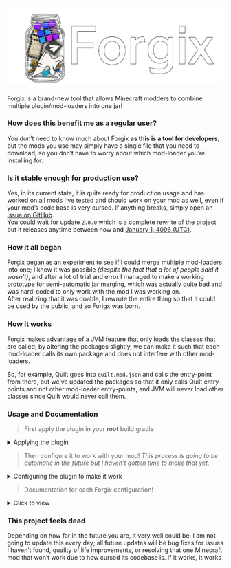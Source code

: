 ![Forgix](https://raw.githubusercontent.com/PacifistMC/Forgix/main/assets/forgix-with-text.png)
---
Forgix is a brand-new tool that allows Minecraft modders to combine multiple plugin/mod-loaders into one jar!

### How does this benefit me as a regular user?
You don’t need to know much about Forgix **as this is a tool for developers**, but the mods you use may simply have a single file that you need to download, so you don’t have to worry about which mod-loader you’re installing for.

### Is it stable enough for production use?
Yes, in its current state, it is quite ready for production usage and has worked on all mods I’ve tested and should work on your mod as well, even if your mod’s code base is very cursed. If anything breaks, simply open an [issue on GitHub](https://github.com/PacifistMC/Forgix/issues).  
You could wait for update `2.0.0` which is a complete rewrite of the project but it releases anytime between now and [January 1, 4096 (UTC)]().

### How it all began
Forgix began as an experiment to see if I could merge multiple mod-loaders into one; I knew it was possible _(despite the fact that a lot of people said it wasn’t)_, and after a lot of trial and error I managed to make a working prototype for semi-automatic jar merging, which was actually quite bad and was hard-coded to only work with the mod I was working on.  
After realizing that it was doable, I rewrote the entire thing so that it could be used by the public, and so Forigx was born.

### How it works
Forgix makes advantage of a JVM feature that only loads the classes that are called; by altering the packages slightly, we can make it such that each mod-loader calls its own package and does not interfere with other mod-loaders.

So, for example, Quilt goes into `quilt.mod.json` and calls the entry-point from there, but we’ve updated the packages so that it only calls Quilt entry-points and not other mod-loader entry-points, and JVM will never load other classes since Quilt would never call them.

### Usage and Documentation
> First apply the plugin in your **root** build.gradle

<details closed>
<summary>Applying the plugin</summary>

---
#### Groovy
Using [plugins DSL](https://docs.gradle.org/current/userguide/plugins.html#sec:plugins_block):
<details closed>
<summary>Click to view</summary>

```groovy
plugins {
    id "io.github.pacifistmc.forgix" version "<version>"
}
```
</details>

Using the [legacy plugin application](https://docs.gradle.org/current/userguide/plugins.html#sec:old_plugin_application):
<details closed>
<summary>Click to view</summary>

```groovy
buildscript {
    repositories {
        maven {
            url "https://plugins.gradle.org/m2/"
        }
    }
    dependencies {
        classpath "io.github.pacifistmc.forgix:Forgix:<version>"
    }
}

apply plugin: "io.github.pacifistmc.forgix"
```
</details>

#### Kotlin
Using [plugins DSL](https://docs.gradle.org/current/userguide/plugins.html#sec:plugins_block):
<details closed>
<summary>Click to view</summary>

```kotlin
plugins {
    id("io.github.pacifistmc.forgix") version "<version>"
}
```
</details>

Using the [legacy plugin application](https://docs.gradle.org/current/userguide/plugins.html#sec:old_plugin_application):
<details closed>
<summary>Click to view</summary>

```kotlin
buildscript {
    repositories {
        maven {
            url = uri("https://plugins.gradle.org/m2/")
        }
    }
    dependencies {
        classpath("io.github.pacifistmc.forgix:Forgix:<version>")
    }
}

apply(plugin = "io.github.pacifistmc.forgix")
```
</details>

Remember to change `<version>` with the latest version! You can get the latest version from [Forgix Version](https://github.com/PacifistMC/Forgix/blob/main/version.md).

---
</details>

> Then configure it to work with your mod!  _This process is going to be automatic in the future but I haven’t gotten time to make that yet._
<details closed>
<summary>Configuring the plugin to make it work</summary>

---
This is the normal configuration that by default should work on almost all mods.

```groovy
forgix {
    group = "org.example.mod"
    mergedJarName = "example-mod"
}
```

The `group` is the common package name for your mod and the `mergedJarName` is going to be the name of the merged jar that it’s going to create, if the `mergedJarName` doesn’t have an extension then it’s going to give it the extension `jar` but keep in mind that sometimes the version number might be detected as an extension which at that point it won’t give it the extension `jar` and you’ll have to manually do that.

Running the task `mergeJars` (after running `build`) would create the merged jars in the `Merged` folder. _(In the future this might be in the `build/libs/merged` folder)_

If you don’t want to run `mergeJars` manually then you could add this. _(In the future this might be the default behavior)_

```groovy
subprojects {
    // ...
    build.finalizedBy(mergeJars)
    assemble.finalizedBy(mergeJars)
}
```
---
</details>

> Documentation for each Forgix configuration!
<details closed>
<summary>Click to view</summary>

---
#### Root container (“forgix”)
- `group` (String)
  - This is the common package name for your mod; it is usually the maven group.
  - A required value for now.
- `mergedJarName` (String)
  - This is the output jar’s name. If the name does not contain an extension, the extension `jar` is added; however, it sometimes identifies the version number as an extension and does not add it; in that case, you need to manually add the `jar` extension to the name.
  - A required value for now.
- `removeDuplicate` (String)
  - This removes a duplicate package from the merged jar. For example, if you have a core package that is replicated across all mod-loaders but doesn’t need to be then you might use this to remove the duplication.
  - This can be used more than once to remove multiple duplicates, but if there are a lot of them then it’s best to use ‘removeDuplicates’ which accepts a list.

##### Forge sub-container (“forge”)
- `projectName` (String)
  - This is the name of the Forge project. This is set to “forge” by default.
- `jarLocation` (String)
  - This is the location of the built Forge jar **from the project that’s specified in `projectName`**. By default, this retrieves the jar with the shortest name, which is quite scuffed but I don’t know how to retrieve the built jar without relying on loom or something similar, hopefully it’ll be better in the future though!
- `additionalRelocate` (String, String)
  - Simply put, this allows you to define more `group`s, which is useful for relocating libraries.
  - This can be used numerous times to specify multiple relocations.
- `mixin` (String)
  - This exists because Forge can be a real pain at times, and Forge sometimes does something strange where we can’t actually identify mixins the normal way. However, if we don’t automatically detect the mixins, then only this should be used to specify the mixins explicitly.
  - This can be used more than once to specify multiple mixins.

##### NeoForge sub-container (“neoforge”)
- `projectName` (String)
  - This is the name of the Forge project. This is set to “neoforge” by default.
- `jarLocation` (String)
  - This is the location of the built NeoForge jar **from the project that’s specified in `projectName`**. By default, this retrieves the jar with the shortest name, which is quite scuffed but I don’t know how to retrieve the built jar without relying on loom or something similar, hopefully it’ll be better in the future though!
- `additionalRelocate` (String, String)
  - Simply put, this allows you to define more `group`s, which is useful for relocating libraries.
  - This can be used numerous times to specify multiple relocations.
- `mixin` (String)
  - This exists because NeoForge can be a real pain at times, and NeoForge sometimes does something strange where we can’t actually identify mixins the normal way. However, if we don’t automatically detect the mixins, then only this should be used to specify the mixins explicitly.
  - This can be used more than once to specify multiple mixins.

##### Quilt sub-container (“quilt”)
- `projectName` (String)
  - This is the name of the Quilt project. This is set to “quilt” by default.
- `jarLocation` (String)
  - This is the location of the built Quilt jar **from the project that’s specified in `projectName`**. By default, this retrieves the jar with the shortest name, which is quite scuffed but I don’t know how to retrieve the built jar without relying on loom or something similar, hopefully it’ll be better in the future though!
- `additionalRelocate` (String, String)
  - Simply put, this allows you to define more `group`s, which is useful for relocating libraries.
  - This can be used more than once to specify multiple relocations.

##### Fabric sub-container (“fabric”)
- `projectName` (String)
  - This is the name of the Fabric project. This is set to “fabric” by default.
- `jarLocation` (String)
  - This is the location of the built Fabric jar **from the project that’s specified in `projectName`**. By default, this retrieves the jar with the shortest name, which is quite scuffed but I don’t know how to retrieve the built jar without relying on loom or something similar, hopefully it’ll be better in the future though!
- `additionalRelocate` (String, String)
  - Simply put, this allows you to define more `group`s, which is useful for relocating libraries.
  - This can be used more than once to specify multiple relocations.

##### Custom sub-container (“custom”)
Because I’m not going to develop a new container for each mod-loader, this is the one that handles everything else. This can't handle Forge-like modloaders though due to Forge being weird and cursed. This configuration can be used more than once to specify multiple loaders.
- `projectName` (String)
  - This is the name of the project.
  - This is a required value.
- `jarLocation` (String)
  - This is the location of the built jar **from the project that’s specified in `projectName`**. By default, this retrieves the jar with the shortest name, which is quite scuffed but I don’t know how to retrieve the built jar without relying on loom or something similar, hopefully it’ll be better in the future though!
- `additionalRelocate` (String, String)
  - Simply put, this allows you to define more `group`s, which is useful for relocating libraries.
  - This can be used more than once to specify multiple relocations.

An example of a complete Forgix configuration:

```groovy
forgix {
    group = "org.example.mod" // (Required Value)
    mergedJarName = "example-mod" // (Required Value)
    outputDir = "build/libs/merged"
    
    forge {
        projectName = "forge"
        jarLocation = "build/libs/example-mod.jar"

        additionalRelocate "org.my.lib" "forge.org.my.lib"
        additionalRelocate "org.my.lib.another" "forge.org.my.lib.another"
        
        mixin "forge.mixins.json"
        mixin "forge.mixins.another.json"
    }

    neoforge {
      projectName = "neoforge"
      jarLocation = "build/libs/example-mod.jar"
  
      additionalRelocate "org.my.lib" "neoforge.org.my.lib"
      additionalRelocate "org.my.lib.another" "neoforge.org.my.lib.another"
  
      mixin "neoforge.mixins.json"
      mixin "neoforge.mixins.another.json"
    }
    
    fabric {
        projectName = "fabric"
        jarLocation = "build/libs/example-mod.jar"
        
        additionalRelocate "org.my.lib" "fabric.org.my.lib"
        additionalRelocate "org.my.lib.another" "fabric.org.my.lib.another"
    }
    
    quilt {
        projectName = "quilt"
        jarLocation = "build/libs/example-mod.jar"
        
        additionalRelocate "org.my.lib" "quilt.org.my.lib"
        additionalRelocate "org.my.lib.another" "quilt.org.my.lib.another"
    }

    custom {
        projectName = "sponge" // (Required Value)
        jarLocation = "build/libs/example-mod.jar"
        
        additionalRelocate "org.my.lib" "sponge.org.my.lib"
        additionalRelocate "org.my.lib.another" "sponge.org.my.lib.another"
    }

    custom {
        projectName = "spigot" // (Required Value)
        jarLocation = "build/libs/example-mod.jar"

        additionalRelocate "org.my.lib" "spigot.org.my.lib"
        additionalRelocate "org.my.lib.another" "spigot.org.my.lib.another"
    }
    
    removeDuplicate "org.example.mod.core"
}
```
---
</details>

### This project feels dead
Depending on how far in the future you are, it very well could be. I am not going to update this every day; all future updates will be bug fixes for issues I haven’t found, quality of life improvements, or resolving that one Minecraft mod that won’t work due to how cursed its codebase is.
If it works, it works
